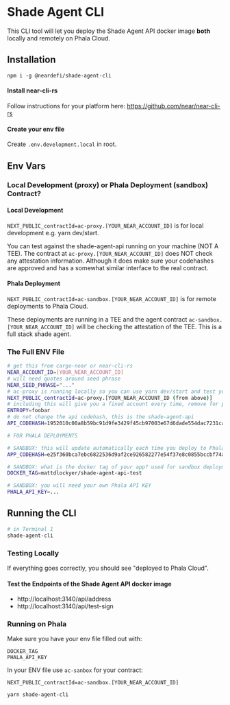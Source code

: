 # Shade Agent CLI

This CLI tool will let you deploy the Shade Agent API docker image **both** locally and remotely on Phala Cloud.

## Installation

```
npm i -g @neardefi/shade-agent-cli
```

#### Install near-cli-rs

Follow instructions for your platform here: https://github.com/near/near-cli-rs

#### Create your env file

Create `.env.development.local` in root.

## Env Vars

### Local Development (proxy) or Phala Deployment (sandbox) Contract?

#### Local Development

`NEXT_PUBLIC_contractId=ac-proxy.[YOUR_NEAR_ACCOUNT_ID]` is for local development e.g. yarn dev/start.

You can test against the shade-agent-api running on your machine (NOT A TEE). The contract at `ac-proxy.[YOUR_NEAR_ACCOUNT_ID]` does NOT check any attestation information. Although it does make sure your codehashes are approved and has a somewhat similar interface to the real contract.

#### Phala Deployment

`NEXT_PUBLIC_contractId=ac-sandbox.[YOUR_NEAR_ACCOUNT_ID]` is for remote deployments to Phala Cloud.

These deployments are running in a TEE and the agent contract `ac-sandbox.[YOUR_NEAR_ACCOUNT_ID]` will be checking the attestation of the TEE. This is a full stack shade agent.

### The Full ENV File

```bash
# get this from cargo-near or near-cli-rs
NEAR_ACCOUNT_ID=[YOUR_NEAR_ACCOUNT_ID]
# will need quotes around seed phrase
NEAR_SEED_PHRASE="..."
# ac-proxy is running locally so you can use yarn dev/start and test your app against the locally running shade agent api
NEXT_PUBLIC_contractId=ac-proxy.[YOUR_NEAR_ACCOUNT_ID (from above)]
# including this will give you a fixed account every time, remove for production use as each TEE should boot with a new ephemeral NEAR account ID
ENTROPY=foobar
# do not change the api codehash, this is the shade-agent-api
API_CODEHASH=1952010c00a8b59bc91d9fe3429f45cb97003e67d6dade554dac7231caa65ab5

# FOR PHALA DEPLOYMENTS

# SANDBOX: this will update automatically each time you deploy to Phala with a new image of your app pushed to docker hub
APP_CODEHASH=e25f360bca7ebc6822536d9af2ce926582277e54f37e8c0855bccbf74aac1731

# SANDBOX: what is the docker tag of your app? used for sandbox deployments on Phala
DOCKER_TAG=mattdlockyer/shade-agent-api-test

# SANDBOX: you will need your own Phala API KEY
PHALA_API_KEY=...
```

## Running the CLI

```bash
# in Terminal 1
shade-agent-cli
```

### Testing Locally

If everything goes correctly, you should see "deployed to Phala Cloud".

#### Test the Endpoints of the Shade Agent API docker image

-   http://localhost:3140/api/address
-   http://localhost:3140/api/test-sign

### Running on Phala

Make sure you have your env file filled out with:

```
DOCKER_TAG
PHALA_API_KEY
```

In your ENV file use `ac-sanbox` for your contract:

`NEXT_PUBLIC_contractId=ac-sandbox.[YOUR_NEAR_ACCOUNT_ID]`

```bash
yarn shade-agent-cli
```
